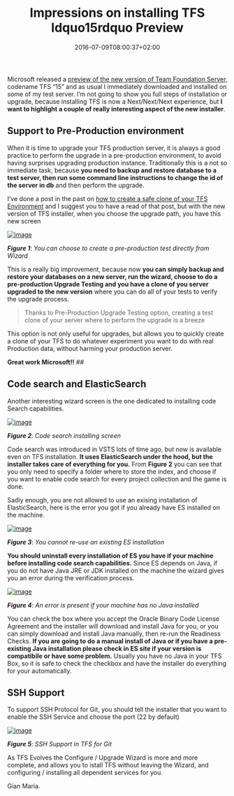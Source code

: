 ﻿---
title: "Impressions on installing TFS ldquo15rdquo Preview"
description: ""
date: 2016-07-09T08:00:37+02:00
draft: false
tags: [Tfs]
categories: [Team Foundation Server]
---
Microsoft released a [preview of the new version of Team Foundation Server](https://www.visualstudio.com/en-us/news/releasenotes/tfs15-relnotes), codename TFS “15” and as usual I immediately downloaded and installed on some of my test server. I’m not going to show you full steps of installation or upgrade, because installing TFS is now a Next/Next/Next experience, but  **I want to highlight a couple of really interesting aspect of the new installer**.

## Support to Pre-Production environment

When it is time to upgrade your TFS production server, it is always a good practice to perform the upgrade in a pre-production environment, to avoid having surprises upgrading production instance. Traditionally this is a not so immediate task, because  **you need to backup and restore database to a test server, then run some command line instructions to change the id of the server in db** and then perform the upgrade.

I’ve done a post in the past on [how to create a safe clone of your TFS Environment](http://www.codewrecks.com/blog/index.php/2015/08/07/create-a-safe-clone-of-your-tfs-environment/) and I suggest you to have a read of that post, but with the new version of TFS installer, when you choose the upgrade path, you have this new screen

[![image](http://www.codewrecks.com/blog/wp-content/uploads/2016/07/image_thumb.png "image")](http://www.codewrecks.com/blog/wp-content/uploads/2016/07/image.png)

 ***Figure 1***: *You can choose to create a pre-production test directly from Wizard*

This is a really big improvement, because now  **you can simply backup and restore your databases on a new server, run the wizard, choose to do a pre-production Upgrade Testing and you have a clone of you server upgraded to the new version** where you can do all of your tests to verify the upgrade process.

> Thanks to Pre-Production Upgrade Testing option, creating a test clone of your server where to perform the upgrade is a breeze

This option is not only useful for upgrades, but allows you to quickly create a clone of your TFS to do whatever experiment you want to do with real Production data, without harming your production server.

 **Great work Microsoft!!** ## 

## Code search and ElasticSearch

Another interesting wizard screen is the one dedicated to installing code Search capabilities.

[![image](http://www.codewrecks.com/blog/wp-content/uploads/2016/07/image_thumb-1.png "image")](http://www.codewrecks.com/blog/wp-content/uploads/2016/07/image-1.png)

 ***Figure 2***: *Code search installing screen*

Code search was introduced in VSTS lots of time ago, but now is available even on TFS installation.  **It uses ElasticSearch under the hood, but the installer takes care of everything for you.** From  **Figure 2** you can see that you only need to specify a folder where to store the index, and choose if you want to enable code search for every project collection and the game is done.

Sadly enough, you are not allowed to use an exising installation of ElasticSearch, here is the error you got if you already have ES installed on the machine.

[![image](http://www.codewrecks.com/blog/wp-content/uploads/2016/07/image_thumb-2.png "image")](http://www.codewrecks.com/blog/wp-content/uploads/2016/07/image-2.png)

 ***Figure 3***: *You cannot re-use an existing ES installation*

 **You should uninstall every installation of ES you have if your machine before installing code search capabilities.** Since ES depends on Java, if you do not have Java JRE or JDK installed on the machine the wizard gives you an error during the verification process.

[![image](http://www.codewrecks.com/blog/wp-content/uploads/2016/07/image_thumb-3.png "image")](http://www.codewrecks.com/blog/wp-content/uploads/2016/07/image-3.png)

 ***Figure 4***: *An error is present if your machine has no Java installed*

You can check the box where you accept the Oracle Binary Code License Agreement and the installer will download and install Java for you, or you can simply download and install Java manually, then re-run the Readiness Checks. **If you are going to do a manual install of Java or if you have a pre-existing Java installation please check in ES site if your version is compatibile or have some problem.** Usually you have no Java in your TFS Box, so it is safe to check the checkbox and have the installer do everything for your automatically.

## 

## SSH Support

To support SSH Protocol for Git, you should tell the installer that you want to enable the SSH Service and choose the port (22 by default)

[![image](http://www.codewrecks.com/blog/wp-content/uploads/2016/07/image_thumb-4.png "image")](http://www.codewrecks.com/blog/wp-content/uploads/2016/07/image-4.png)

 ***Figure 5***: *SSH Support in TFS for Git*

As TFS Evolves the Configure / Upgrade Wizard is more and more complete, and allows you to istall TFS without leaving the Wizard, and configuring / installing all dependent services for you.

Gian Maria.
